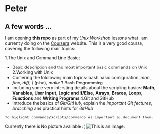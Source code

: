 # Peter

## A few words ...

I am opening **this repo** as part of my *Unix Workshop* lessons what I am currently doing on the [Coursera](www.coursera.org/learn/unix) website. This is a very good course, covering the following main topics:

1.The Unix and Command Line Basics
- Basic description and the most important basic commands on Unix
2.Working with Unix
- Comering the fololowing main topics: bash basic configuration, *man*, *find*, *diff*, *|* (pipe), *make*
3.Bash Programming
- Including some very intersting details about the scripting basics: **Math**, **Variables**, **User Input**, **Logic and If/Else**, **Arrays**, **Braces**, **Loops**, **Functions** and **Writing Programs**
4.Git and GitHub
- Introduce the basics of *Git/GitHub*, explain the *important Git features*, *branching* and practical hints for *GitHub*


```
To higlight commands/scripts/commands as important as document them.
```
Currently there is No picture available :(
![This is an image.](https://github.com/kerpger/FirstRepo/x.jpg)
